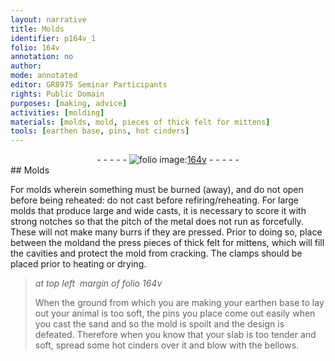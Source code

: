 ```yaml
---
layout: narrative
title: Molds
identifier: p164v_1
folio: 164v
annotation: no
author:
mode: annotated
editor: GR8975 Seminar Participants
rights: Public Domain
purposes: [making, advice]
activities: [molding]
materials: [molds, mold, pieces of thick felt for mittens]
tools: [earthen base, pins, hot cinders]
---
```


 <div class="folio" align="center">- - - - - <a href="http://gallica.bnf.fr/ark:/12148/btv1b10500001g/f334.item" target="_blank"><img src="https://cu-mkp.github.io/GR8975-edition/assets/photo-icon.png" alt="folio image: " style="display:inline-block; margin-bottom:-3px;"/>164v</a> - - - - - </div> 
## Molds

 
<span class="activity">For <span class="material">molds</span> wherein something must be burned (away), and do not open before being reheated: do not cast before refiring/reheating. For large molds that produce large and wide casts, it is necessary to score it with strong notches so that the pitch of the metal does not run as forcefully. These will not make many burrs if they are pressed. Prior to doing so, place between the <span class="material">mold</span>and the press <span class="material">pieces of thick felt for mittens</span>, which will fill the cavities and protect the mold from cracking. The clamps should be placed prior to heating or drying.</span>
 
> *at top left  margin of folio 164v*
> 
> When the ground from which you are making your <span class="tool">earthen base</span> to lay out your animal is too soft, the <span class="tool">pins</span> you place come out easily when you cast the sand and so the mold is spoilt and the design is defeated. Therefore when you know that your slab is too tender and soft, spread some <span class="tool">hot cinders</span> over it and blow with the bellows.
 